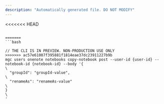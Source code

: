 ```yaml
---
description: "Automatically generated file. DO NOT MODIFY"
---
```


<<<<<<< HEAD
```cli

=======
```bash

// THE CLI IS IN PREVIEW. NON-PRODUCTION USE ONLY
>>>>>>> ac57e61007f395881f1814eae37dc23911227b9b
mgc users onenote notebooks copy-notebook post --user-id {user-id} --notebook-id {notebook-id} --body '{\
  "groupId": "groupId-value",\
  "renameAs": "renameAs-value"\
}\
'

```